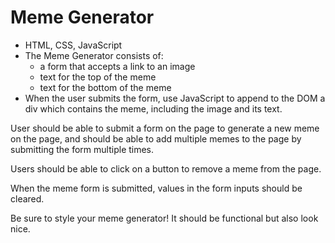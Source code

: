 # Meme Generator

* HTML, CSS, JavaScript
* The Meme Generator consists of:
    - a form that accepts a link to an image
    - text for the top of the meme
    - text for the bottom of the meme
* When the user submits the form, use JavaScript to append to the DOM a div which contains the meme, including the image and its text.

User should be able to submit a form on the page to generate a new meme on the page, and should be able to add multiple memes to the page by submitting the form multiple times.

Users should be able to click on a button to remove a meme from the page.

When the meme form is submitted, values in the form inputs should be cleared.

Be sure to style your meme generator! It should be functional but also look nice.

